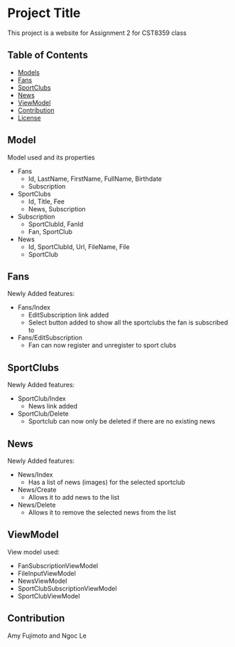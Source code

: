 # Project Title

This project is a website for Assignment 2 for CST8359 class

## Table of Contents

- [Models](#model)
- [Fans](#fans)
- [SportClubs](#sportclubs)
- [News](#news)
- [ViewModel](#viewmodel)
- [Contribution](#contribution)
- [License](#license)

## Model

Model used and its properties

- Fans
  - Id, LastName, FirstName, FullName, Birthdate
  - Subscription
- SportClubs
  - Id, Title, Fee
  - News, Subscription
- Subscription
  - SportClubId, FanId
  - Fan, SportClub
- News
  - Id, SportClubId, Url, FileName, File
  - SportClub

## Fans

Newly Added features:

- Fans/Index
  - EditSubscription link added
  - Select button added to show all the sportclubs the fan is subscribed to
- Fans/EditSubscription
  - Fan can now register and unregister to sport clubs

## SportClubs

Newly Added features:

- SportClub/Index
  - News link added
- SportClub/Delete
  - Sportclub can now only be deleted if there are no existing news 

## News

Newly Added features:

- News/Index
  - Has a list of news (images) for the selected sportclub
- News/Create
  - Allows it to add news to the list
- News/Delete
  - Allows it to remove the selected news from the list

## ViewModel

View model used:

- FanSubscriptionViewModel
- FileInputViewModel
- NewsViewModel
- SportClubSubscriptionViewModel
- SportClubViewModel

## Contribution

Amy Fujimoto and Ngoc Le


